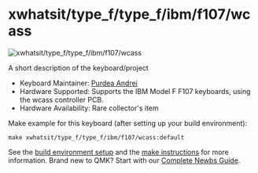 # xwhatsit/type_f/type_f/ibm/f107/wcass

![xwhatsit/type_f/type_f/ibm/f107/wcass](http://kishy.ca/wp-content/uploads/2013/02/4704kb-624x352.jpg)

A short description of the keyboard/project

* Keyboard Maintainer: [Purdea Andrei](https://github.com/purdeaandrei)
* Hardware Supported: Supports the IBM Model F F107 keyboards, using the wcass controller PCB.
* Hardware Availability: Rare collector's item

Make example for this keyboard (after setting up your build environment):

    make xwhatsit/type_f/type_f/ibm/f107/wcass:default

See the [build environment setup](https://docs.qmk.fm/#/getting_started_build_tools) and the [make instructions](https://docs.qmk.fm/#/getting_started_make_guide) for more information. Brand new to QMK? Start with our [Complete Newbs Guide](https://docs.qmk.fm/#/newbs).
